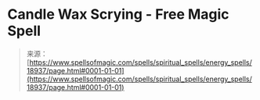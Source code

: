 <!--yml
category: 未分类
date: 2024-06-12 19:00:35
-->

# Candle Wax Scrying - Free Magic Spell

> 来源：[https://www.spellsofmagic.com/spells/spiritual_spells/energy_spells/18937/page.html#0001-01-01](https://www.spellsofmagic.com/spells/spiritual_spells/energy_spells/18937/page.html#0001-01-01)